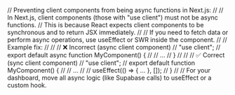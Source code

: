 // Preventing client components from being async functions in Next.js:
//
// In Next.js, client components (those with "use client") must not be async functions.
// This is because React expects client components to be synchronous and to return JSX immediately.
//
// If you need to fetch data or perform async operations, use useEffect or SWR inside the component.
//
// Example fix:
//
// // ❌ Incorrect (async client component)
// "use client";
// export default async function MyComponent() {
//   // ...
// }
//
// // ✅ Correct (sync client component)
// "use client";
// export default function MyComponent() {
//   // ...
//   // useEffect(() => { ... }, []);
// }
//
// For your dashboard, move all async logic (like Supabase calls) to useEffect or a custom hook.
